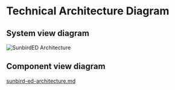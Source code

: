 # Technical Architecture Diagram

## System view diagram

![SunbirdED Architecture](https://imgr.whimsical.com/object/VY5wnTJohcY5Y39oifY7FH)

## **Component view diagram**

[sunbird-ed-architecture.md](../../use-1/source-code/sunbird-ed-architecture.md "mention")
